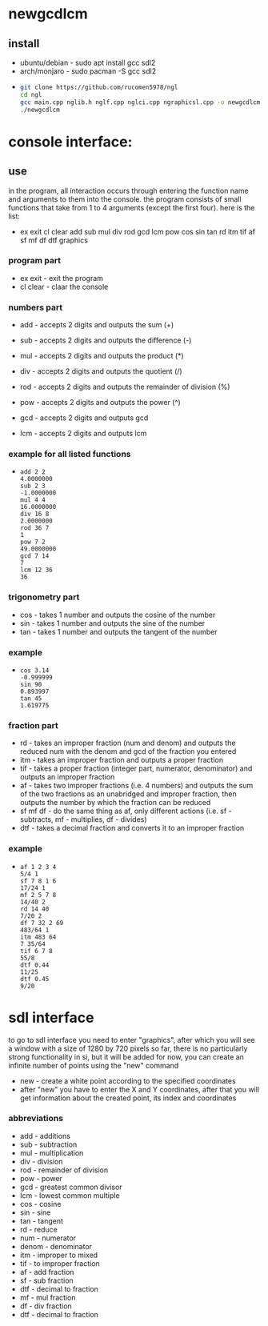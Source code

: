 # newgcdlcm

## install
* ubuntu/debian - sudo apt install gcc sdl2
* arch/monjaro  - sudo pacman -S gcc sdl2
* ```bash
  git clone https://github.com/rucomen5978/ngl
  cd ngl
  gcc main.cpp nglib.h nglf.cpp nglci.cpp ngraphicsl.cpp -o newgcdlcm -lm -lSDL2
  ./newgcdlcm

# console interface:
## use
in the program, all interaction occurs through entering the function name and arguments to them into the console.
the program consists of small functions that take from 1 to 4 arguments (except the first four).
here is the list:

* ex exit cl clear add sub mul div rod gcd lcm pow cos sin tan rd itm tif af sf mf df dtf graphics

### program part
* ex exit - exit the program
* cl clear - claar the console

### numbers part
* add - accepts 2 digits and outputs the sum                    (+)
* sub - accepts 2 digits and outputs the difference             (-)
* mul - accepts 2 digits and outputs the product                (*)
* div - accepts 2 digits and outputs the quotient               (/)
* rod - accepts 2 digits and outputs the remainder of division  (%)
* pow - accepts 2 digits and outputs the power                  (^)

* gcd - accepts 2 digits and outputs gcd
* lcm - accepts 2 digits and outputs lcm
### example for all listed functions
* ``` ngl
  add 2 2
  4.0000000
  sub 2 3
  -1.0000000
  mul 4 4
  16.0000000
  div 16 8
  2.0000000
  rod 36 7
  1
  pow 7 2
  49.0000000
  gcd 7 14
  7
  lcm 12 36
  36
### trigonometry part
* cos - takes 1 number and outputs the cosine of the number
* sin - takes 1 number and outputs the sine of the number
* tan - takes 1 number and outputs the tangent of the number

### example
* ``` ngl
  cos 3.14
  -0.999999
  sin 90
  0.893997
  tan 45
  1.619775
### fraction part
* rd  - takes an improper fraction (num and denom) and outputs the reduced num with the denom and gcd of the fraction you entered
* itm - takes an improper fraction and outputs a proper fraction
* tif - takes a proper fraction (integer part, numerator, denominator) and outputs an improper fraction
* af - takes two improper fractions (i.e. 4 numbers) and outputs the sum of the two fractions as an unabridged and improper fraction, then outputs the number by which the fraction can be reduced
* sf mf df - do the same thing as af, only different actions (i.e. sf - subtracts, mf - multiplies, df - divides)
* dtf - takes a decimal fraction and converts it to an improper fraction

### example
* ``` ngl
  af 1 2 3 4
  5/4 1
  sf 7 8 1 6
  17/24 1
  mf 2 5 7 8
  14/40 2
  rd 14 40
  7/20 2
  df 7 32 2 69
  483/64 1
  itm 483 64
  7 35/64
  tif 6 7 8
  55/8
  dtf 0.44
  11/25
  dtf 0.45
  9/20

# sdl interface
to go to sdl interface you need to enter "graphics", after which you will see a window with a size of 1280 by 720 pixels
so far, there is no particularly strong functionality in si, but it will be added for now, you can create an infinite number of points using the "new" command

* new - create a white point according to the specified coordinates
* after "new" you have to enter the X and Y coordinates, after that you will get information about the created point, its index and coordinates

### abbreviations
* add - additions
* sub - subtraction
* mul - multiplication
* div - division
* rod - remainder of division
* pow - power
* gcd - greatest common divisor
* lcm - lowest common multiple
* cos - cosine
* sin - sine
* tan - tangent
* rd  - reduce
* num - numerator
* denom - denominator
* itm - improper to mixed
* tif - to improper fraction
* af - add fraction
* sf - sub fraction
* dtf - decimal to fraction
* mf - mul fraction
* df - div fraction
* dtf - decimal to fraction

